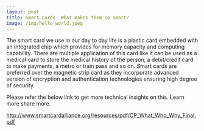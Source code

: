 ```yaml
---
layout: post
title: Smart Cards- What makes them so smart?
image: /img/hello_world.jpeg
---
```


The smart card we use in our day to day life is a plastic card embedded with an integrated chip which provides for memory capacity and computing capability. There are multiple application of this card like it can be used as a medical card to store the medical history of the person, a debit/credit card to make payments, a metro or train pass and so on.  Smart cards are preferred over the magnetic strip card as they incorporate advanced version of encryption and authentication technologies ensuring high degree of security.

Please refer the below link to get more technical insights on this. Learn more share more.

<http://www.smartcardalliance.org/resources/pdf/CP_What_Who_Why_Final.pdf>
